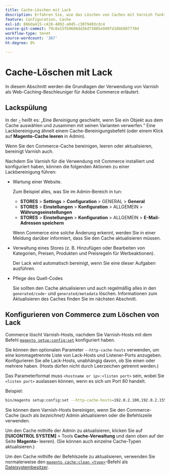```yaml
---
title: Cache-Löschen mit Lack
description: Erfahren Sie, wie das Löschen von Caches mit Varnish funktioniert und wie Sie es als Web-Caching-Beschleuniger für das Adobe Commerce-Programm verwenden.
feature: Configuration, Cache
exl-id: 866da415-c428-4092-a045-c3079493cdc4
source-git-commit: 79c8a15fb9686dd26d73805e9d0fd18bb987770d
workflow-type: tm+mt
source-wordcount: '367'
ht-degree: 0%

---
```


# Cache-Löschen mit Lack

In diesem Abschnitt werden die Grundlagen der Verwendung von Varnish als Web-Caching-Beschleuniger für Adobe Commerce erläutert.

## Lackspülung

In der [-](https://www.varnish-cache.org/docs/trunk/users-guide/purging.html) heißt es: „Eine *Bereinigung* geschieht, wenn Sie ein Objekt aus dem Cache auswählen und zusammen mit seinen Varianten verwerfen.“ Eine Lackbereinigung ähnelt einem Cache-Bereinigungsbefehl (oder einem Klick auf **Magento-Cache leeren** in Admin).

Wenn Sie den Commerce-Cache bereinigen, leeren oder aktualisieren, bereinigt Varnish auch.

Nachdem Sie Varnish für die Verwendung mit Commerce installiert und konfiguriert haben, können die folgenden Aktionen zu einer Lackbereinigung führen:

- Wartung einer Website.

  Zum Beispiel alles, was Sie im Admin-Bereich in tun:

   - **STORES** > **Settings** > **Configuration** > GENERAL > **General**
   - **STORES** > **Einstellungen** > **Konfiguration** > ALLGEMEIN > **Währungseinstellungen**
   - **STORES** > **Einstellungen** > **Konfiguration** > ALLGEMEIN > **E-Mail-Adressen speichern**

  Wenn Commerce eine solche Änderung erkennt, werden Sie in einer Meldung darüber informiert, dass Sie den Cache aktualisieren müssen.

- Verwaltung eines Stores (z. B. Hinzufügen oder Bearbeiten von Kategorien, Preisen, Produkten und Preisregeln für Werbeaktionen).

  Der Lack wird automatisch bereinigt, wenn Sie eine dieser Aufgaben ausführen.

- Pflege des Quell-Codes

  Sie sollten den Cache aktualisieren und auch regelmäßig alles in den `generated/code`- und `generated/metadata` löschen. Informationen zum Aktualisieren des Caches finden Sie im nächsten Abschnitt.

## Konfigurieren von Commerce zum Löschen von Lack

Commerce löscht Varnish-Hosts, nachdem Sie Varnish-Hosts mit dem Befehl [`magento setup:config:set`](https://experienceleague.adobe.com/de/docs/commerce-operations/tools/cli-reference/commerce-on-premises#setupconfigset) konfiguriert haben.

Sie können den optionalen Parameter `--http-cache-hosts` verwenden, um eine kommagetrennte Liste von Lack-Hosts und Listener-Ports anzugeben. Konfigurieren Sie alle Lack-Hosts, unabhängig davon, ob Sie einen oder mehrere haben. (Hosts dürfen nicht durch Leerzeichen getrennt werden.)

Das Parameterformat muss `<hostname or ip>:<listen port>` sein, wobei Sie `<listen port>` auslassen können, wenn es sich um Port 80 handelt.

Beispiel:

```bash
bin/magento setup:config:set --http-cache-hosts=192.0.2.100,192.0.2.155:6081
```

Sie können dann Varnish-Hosts bereinigen, wenn Sie den Commerce-Cache (auch als *bezeichnet)* Admin aktualisieren oder die Befehlszeile verwenden.

Um den Cache mithilfe der Admin zu aktualisieren, klicken Sie auf **[!UICONTROL SYSTEM]** > Tools **Cache-Verwaltung** und dann oben auf der Seite **Magento-** leeren). (Sie können auch einzelne Cache-Typen aktualisieren.)

Um den Cache mithilfe der Befehlszeile zu aktualisieren, verwenden Sie normalerweise den [`magento cache:clean <type>`](../cli/manage-cache.md#clean-and-flush-cache-types)-Befehl als [Dateisystembesitzer](../../installation/prerequisites/file-system/overview.md).
